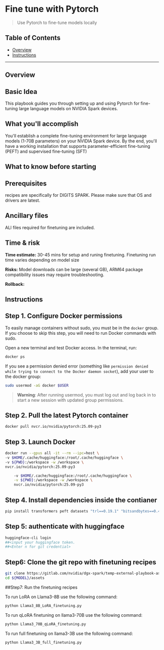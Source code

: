 # Fine tune with Pytorch

> Use Pytorch to fine-tune models locally

## Table of Contents

- [Overview](#overview)
- [Instructions](#instructions)

---

## Overview

## Basic Idea

This playbook guides you through setting up and using Pytorch for fine-tuning large language models on NVIDIA Spark devices.

## What you'll accomplish

You'll establish a complete fine-tuning environment for large language models (1-70B parameters) on your NVIDIA Spark device. By the end, you'll have a working installation that supports parameter-efficient fine-tuning (PEFT) and supervised fine-tuning (SFT)
## What to know before starting



## Prerequisites
recipes are specifically for DIGITS SPARK. Please make sure that OS and drivers are latest.


## Ancillary files

ALl files required for finetuning are included.

## Time & risk

**Time estimate:** 30-45 mins for setup and runing finetuning. Finetuning run time varies depending on model size 

**Risks:** Model downloads can be large (several GB), ARM64 package compatibility issues may require troubleshooting.

**Rollback:**

## Instructions

## Step 1. Configure Docker permissions

To easily manage containers without sudo, you must be in the `docker` group. If you choose to skip this step, you will need to run Docker commands with sudo.

Open a new terminal and test Docker access. In the terminal, run:

```bash
docker ps
```

If you see a permission denied error (something like `permission denied while trying to connect to the Docker daemon socket`), add your user to the docker group:

```bash
sudo usermod -aG docker $USER
```

> **Warning**: After running usermod, you must log out and log back in to start a new
> session with updated group permissions.

## Step 2.  Pull the latest Pytorch container

```bash
docker pull nvcr.io/nvidia/pytorch:25.09-py3
```

## Step 3. Launch Docker

```bash
docker run --gpus all -it --rm --ipc=host \
-v $HOME/.cache/huggingface:/root/.cache/huggingface \
-v ${PWD}:/workspace -w /workspace \
nvcr.io/nvidia/pytorch:25.09-py3

    -v $HOME/.cache/huggingface:/root/.cache/huggingface \
    -v ${PWD}:/workspace -w /workspace \
    nvcr.io/nvidia/pytorch:25.09-py3
```

## Step 4. Install dependencies inside the contianer

```bash
pip install transformers peft datasets "trl==0.19.1" "bitsandbytes==0.48"
```

## Step 5: authenticate with huggingface

```bash
huggingface-cli login
##<input your huggingface token.
##<Enter n for git credential>
```

## Step6:  Clone the git repo with finetuning recipes

```bash
git clone https://gitlab.com/nvidia/dgx-spark/temp-external-playbook-assets/dgx-spark-playbook-assets/-/blob/main/${MODEL}
cd ${MODEL}/assets
```

##Step7: Run the finetuning recipes

To run LoRA on Llama3-8B use the following command:
```bash
python Llama3_8B_LoRA_finetuning.py
```

To run qLoRA finetuning on llama3-70B use the following command:
```bash
python Llama3_70B_qLoRA_finetuning.py
```

To run full finetuning on llama3-3B use the following command:
```bash
python Llama3_3B_full_finetuning.py
```
